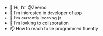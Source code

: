 - 👋 Hi, I’m @Zeeroo
- 👀 I’m interested in developer of app
- 🌱 I’m currently learning js
- 💞️ I’m looking to collaboration 
- 📫 How to reach to be programmed fluently
<!---
Contactozero/Zero is a ✨ special ✨ repository because its `README.md` (this file) appears on your GitHub profile.
You ca click the Preview link to take a look at your changes.
-
